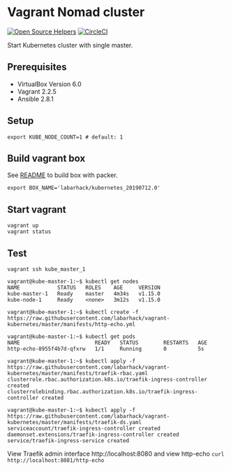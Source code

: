 # Vagrant Nomad cluster
[![Open Source Helpers](https://www.codetriage.com/labarhack/vagrant-kubernetes/badges/users.svg)](https://www.codetriage.com/labarhack/vagrant-kubernetes) [![CircleCI](https://circleci.com/gh/labarhack/vagrant-kubernetes.svg?style=svg)](https://circleci.com/gh/labarhack/vagrant-kubernetes)

Start Kubernetes cluster with single master.

## Prerequisites

* VirtualBox Version 6.0
* Vagrant 2.2.5
* Ansible 2.8.1

## Setup

```
export KUBE_NODE_COUNT=1 # default: 1
```
## Build vagrant box

See [README](packer/README.md) to build box with packer.
```
export BOX_NAME='labarhack/kubernetes_20190712.0'
```

## Start vagrant

```
vagrant up
vagrant status
```

## Test

```
vagrant ssh kube_master_1

vagrant@kube-master-1:~$ kubectl get nodes
NAME            STATUS   ROLES    AGE     VERSION
kube-master-1   Ready    master   4m34s   v1.15.0
kube-node-1     Ready    <none>   3m12s   v1.15.0

vagrant@kube-master-1:~$ kubectl create -f https://raw.githubusercontent.com/labarhack/vagrant-kubernetes/master/manifests/http-echo.yml

vagrant@kube-master-1:~$ kubectl get pods
NAME                        READY   STATUS        RESTARTS   AGE
http-echo-8955f4b7d-qfxrw   1/1     Running       0          5s

vagrant@kube-master-1:~$ kubectl apply -f https://raw.githubusercontent.com/labarhack/vagrant-kubernetes/master/manifests/traefik-rbac.yaml
clusterrole.rbac.authorization.k8s.io/traefik-ingress-controller created
clusterrolebinding.rbac.authorization.k8s.io/traefik-ingress-controller created

vagrant@kube-master-1:~$ kubectl apply -f https://raw.githubusercontent.com/labarhack/vagrant-kubernetes/master/manifests/traefik-ds.yaml
serviceaccount/traefik-ingress-controller created
daemonset.extensions/traefik-ingress-controller created
service/traefik-ingress-service created
```

View Traefik admin interface http://localhost:8080 and view http-echo `curl http://localhost:8081/http-echo`
